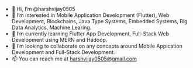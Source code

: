 - 👋 Hi, I’m @harshvijay0505
- 👀 I’m interested in Mobile Application Development (Flutter), Web Development, Blockchains, Java Type Systems, Embedded Systems, Big Data Analytics, Machine Learing.
- 🌱 I’m currently learning Flutter App Development, Full-Stack Web Development using MERN and Hadoop.
- 💞️ I’m looking to collaborate on any concepts around Mobile Appication Development and Full-Stack Development.
- 📫 You can reach me at harshvijay0505@gmail.com 

<!---
harshvijay0505/harshvijay0505 is a ✨ special ✨ repository because its `README.md` (this file) appears on your GitHub profile.
You can click the Preview link to take a look at your changes.
--->
